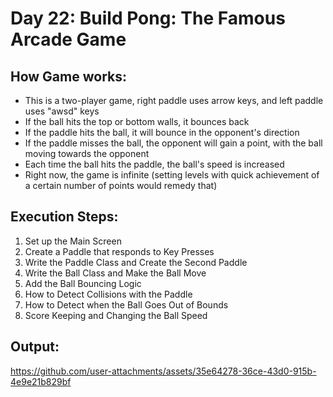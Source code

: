 # Day 22: Build Pong: The Famous Arcade Game

## How Game works:
- This is a two-player game, right paddle uses arrow keys, and left paddle uses "awsd" keys
- If the ball hits the top or bottom walls, it bounces back
- If the paddle hits the ball, it will bounce in the opponent's direction
- If the paddle misses the ball, the opponent will gain a point, with the ball moving towards the opponent
- Each time the ball hits the paddle, the ball's speed is increased
- Right now, the game is infinite (setting levels with quick achievement of a certain number of points would remedy that)
  
## Execution Steps:
1. Set up the Main Screen
2. Create a Paddle that responds to Key Presses
3. Write the Paddle Class and Create the Second Paddle
4. Write the Ball Class and Make the Ball Move
5. Add the Ball Bouncing Logic
6. How to Detect Collisions with the Paddle
7. How to Detect when the Ball Goes Out of Bounds
8. Score Keeping and Changing the Ball Speed

## Output:
https://github.com/user-attachments/assets/35e64278-36ce-43d0-915b-4e9e21b829bf

